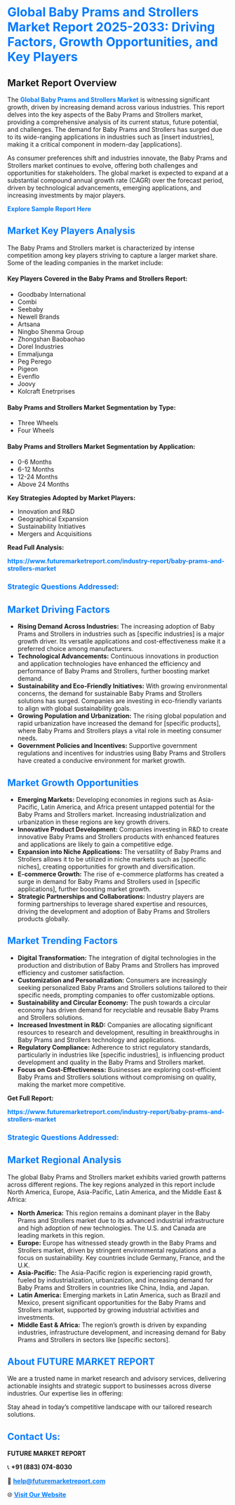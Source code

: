 <h1 style="color: #007BFF;">Global Baby Prams and Strollers Market Report 2025-2033: Driving Factors, Growth Opportunities, and Key Players</h1>

<section id="overview">
<h2>Market Report Overview</h2>
<p>The <a href="https://www.futuremarketreport.com/industry-report/baby-prams-and-strollers-market" style="color: #007BFF; text-decoration: none;"><strong>Global Baby Prams and Strollers Market</strong></a> is witnessing significant growth, driven by increasing demand across various industries. This report delves into the key aspects of the Baby Prams and Strollers market, providing a comprehensive analysis of its current status, future potential, and challenges. The demand for Baby Prams and Strollers has surged due to its wide-ranging applications in industries such as [insert industries], making it a critical component in modern-day [applications].</p>
<p>As consumer preferences shift and industries innovate, the Baby Prams and Strollers market continues to evolve, offering both challenges and opportunities for stakeholders. The global market is expected to expand at a substantial compound annual growth rate (CAGR) over the forecast period, driven by technological advancements, emerging applications, and increasing investments by major players.</p>
</section>

<section id="overview">
<p><a href="https://www.futuremarketreport.com/request-sample/reportId=51777" style="color: #007BFF; text-decoration: none;"><strong>Explore Sample Report Here</strong></a></p>
</section>

<section id="key-players">
<h2 style="color: #007BFF;">Market Key Players Analysis</h2>
<p>The Baby Prams and Strollers market is characterized by intense competition among key players striving to capture a larger market share. Some of the leading companies in the market include:</p>
<h4>Key Players Covered in the Baby Prams and Strollers Report:</h4>
<ul><li>Goodbaby International</li><li>Combi</li><li>Seebaby</li><li>Newell Brands</li><li>Artsana</li><li>Ningbo Shenma Group</li><li>Zhongshan Baobaohao</li><li>Dorel Industries</li><li>Emmaljunga</li><li>Peg Perego</li><li>Pigeon</li><li>Evenflo</li><li>Joovy</li><li>Kolcraft Enetrprises</li></ul>
<h4>Baby Prams and Strollers Market Segmentation by Type:</h4>
<ul><li>Three Wheels</li><li>Four Wheels</li></ul>

<h4>Baby Prams and Strollers Market Segmentation by Application:</h4>
<ul><li>0-6 Months</li><li>6-12 Months</li><li>12-24 Months</li><li>Above 24 Months</li></ul>
<p><strong>Key Strategies Adopted by Market Players:</strong></p>
<ul>
<li>Innovation and R&D</li>
<li>Geographical Expansion</li>
<li>Sustainability Initiatives</li>
<li>Mergers and Acquisitions</li>
</ul>
</section>

<section>
<p><strong>Read Full Analysis: </strong></p><a href="https://www.futuremarketreport.com/industry-report/baby-prams-and-strollers-market" style="color: #007BFF; text-decoration: none;"><strong>https://www.futuremarketreport.com/industry-report/baby-prams-and-strollers-market</strong></a>
<h3 style="color: #007BFF;">Strategic Questions Addressed:</h3>
</section>

<section id="driving-factors">
<h2 style="color: #007BFF;">Market Driving Factors</h2>
<ul>
<li><strong>Rising Demand Across Industries:</strong> The increasing adoption of Baby Prams and Strollers in industries such as [specific industries] is a major growth driver. Its versatile applications and cost-effectiveness make it a preferred choice among manufacturers.</li>
<li><strong>Technological Advancements:</strong> Continuous innovations in production and application technologies have enhanced the efficiency and performance of Baby Prams and Strollers, further boosting market demand.</li>
<li><strong>Sustainability and Eco-Friendly Initiatives:</strong> With growing environmental concerns, the demand for sustainable Baby Prams and Strollers solutions has surged. Companies are investing in eco-friendly variants to align with global sustainability goals.</li>
<li><strong>Growing Population and Urbanization:</strong> The rising global population and rapid urbanization have increased the demand for [specific products], where Baby Prams and Strollers plays a vital role in meeting consumer needs.</li>
<li><strong>Government Policies and Incentives:</strong> Supportive government regulations and incentives for industries using Baby Prams and Strollers have created a conducive environment for market growth.</li>
</ul>
</section>

<section id="growth-opportunities">
<h2 style="color: #007BFF;">Market Growth Opportunities</h2>
<ul>
<li><strong>Emerging Markets:</strong> Developing economies in regions such as Asia-Pacific, Latin America, and Africa present untapped potential for the Baby Prams and Strollers market. Increasing industrialization and urbanization in these regions are key growth drivers.</li>
<li><strong>Innovative Product Development:</strong> Companies investing in R&D to create innovative Baby Prams and Strollers products with enhanced features and applications are likely to gain a competitive edge.</li>
<li><strong>Expansion into Niche Applications:</strong> The versatility of Baby Prams and Strollers allows it to be utilized in niche markets such as [specific niches], creating opportunities for growth and diversification.</li>
<li><strong>E-commerce Growth:</strong> The rise of e-commerce platforms has created a surge in demand for Baby Prams and Strollers used in [specific applications], further boosting market growth.</li>
<li><strong>Strategic Partnerships and Collaborations:</strong> Industry players are forming partnerships to leverage shared expertise and resources, driving the development and adoption of Baby Prams and Strollers products globally.</li>
</ul>
</section>

<section id="trending-factors">
<h2 style="color: #007BFF;">Market Trending Factors</h2>
<ul>
<li><strong>Digital Transformation:</strong> The integration of digital technologies in the production and distribution of Baby Prams and Strollers has improved efficiency and customer satisfaction.</li>
<li><strong>Customization and Personalization:</strong> Consumers are increasingly seeking personalized Baby Prams and Strollers solutions tailored to their specific needs, prompting companies to offer customizable options.</li>
<li><strong>Sustainability and Circular Economy:</strong> The push towards a circular economy has driven demand for recyclable and reusable Baby Prams and Strollers solutions.</li>
<li><strong>Increased Investment in R&D:</strong> Companies are allocating significant resources to research and development, resulting in breakthroughs in Baby Prams and Strollers technology and applications.</li>
<li><strong>Regulatory Compliance:</strong> Adherence to strict regulatory standards, particularly in industries like [specific industries], is influencing product development and quality in the Baby Prams and Strollers market.</li>
<li><strong>Focus on Cost-Effectiveness:</strong> Businesses are exploring cost-efficient Baby Prams and Strollers solutions without compromising on quality, making the market more competitive.</li>
</ul>
</section>

<section>
<p><strong>Get Full Report: </strong></p><a href="https://www.futuremarketreport.com/industry-report/baby-prams-and-strollers-market" style="color: #007BFF; text-decoration: none;"><strong>https://www.futuremarketreport.com/industry-report/baby-prams-and-strollers-market</strong></a>
<h3 style="color: #007BFF;">Strategic Questions Addressed:</h3>
</section>


<section id="regional-analysis">
<h2 style="color: #007BFF;">Market Regional Analysis</h2>
<p>The global Baby Prams and Strollers market exhibits varied growth patterns across different regions. The key regions analyzed in this report include North America, Europe, Asia-Pacific, Latin America, and the Middle East & Africa:</p>
<ul>
<li><strong>North America:</strong> This region remains a dominant player in the Baby Prams and Strollers market due to its advanced industrial infrastructure and high adoption of new technologies. The U.S. and Canada are leading markets in this region.</li>
<li><strong>Europe:</strong> Europe has witnessed steady growth in the Baby Prams and Strollers market, driven by stringent environmental regulations and a focus on sustainability. Key countries include Germany, France, and the U.K.</li>
<li><strong>Asia-Pacific:</strong> The Asia-Pacific region is experiencing rapid growth, fueled by industrialization, urbanization, and increasing demand for Baby Prams and Strollers in countries like China, India, and Japan.</li>
<li><strong>Latin America:</strong> Emerging markets in Latin America, such as Brazil and Mexico, present significant opportunities for the Baby Prams and Strollers market, supported by growing industrial activities and investments.</li>
<li><strong>Middle East & Africa:</strong> The region’s growth is driven by expanding industries, infrastructure development, and increasing demand for Baby Prams and Strollers in sectors like [specific sectors].</li>
</ul>
</section>

<footer>
<h2 style="color: #007BFF;">About FUTURE MARKET REPORT</h2>
<p>We are a trusted name in market research and advisory services, delivering actionable insights and strategic support to businesses across diverse industries. Our expertise lies in offering:</p>

<p>Stay ahead in today’s competitive landscape with our tailored research solutions.</p>

<h2 style="color: #007BFF;">Contact Us:</h2>
<p><strong>FUTURE MARKET REPORT</strong></p>
<p>📞 <strong>+91 (883) 074-8030</strong></p>
<p>📧 <strong><a href="mailto:help@futuremarketreport.com" style="color: #007BFF;">help@futuremarketreport.com</a></strong></p>
<p>🌐 <strong><a href="https://www.futuremarketreport.com/" style="color: #007BFF;">Visit Our Website</a></strong></p>
</footer>